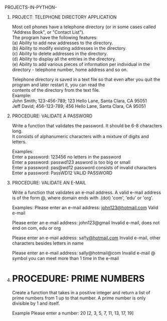 PROJECTS-IN-PYTHON-

1. PROJECT: TELEPHONE DIRECTORY APPLICATION

   Most cell phones have a telephone directory (or in some cases called "Address Book", or "Contact List").    
   The program have the following features:   
   (a) Ability to add new addresses to the directory.   
   (b) Ability to modify existing addresses in the directory.   
   (c) Ability to delete addresses in the directory.   
   (d) Ability to display all the entries in the directory.   
   (e) Ability to add various pieces of information per individual in the directory - telephone number, home address and so on.
      
   Telephone directory is saved in a text file so that even after you quit the program and later restart it, you can read the  
   contents of the directory from the text file.   
   Example:   
   John Smith; 123-456-789; 123 Hello Lane, Santa Clara, CA 95051   
   Jeff David; 456-123-789; 456 Hello Lane, Santa Clara, CA 95051
   
2. PROCEDURE: VALIDATE A PASSWORD

   Write a function that validates the password. It should be 6-8 characters long.  
   It consists of alphanumeric characters with a mixture of digits and letters.
      
   Examples:    
   Enter a password: 123456       no letters in the password   
   Enter a password: passwd123    assword is too big or small   
   Enter a password: pas@wd12     password consists of invalid characters   
   Enter a password: PassWD12     VALID PASSWORD
   
3. PROCEDURE: VALIDATE AN E-MAIL

   Write a function that validates an e-mail address. 
   A valid e-mail address is of the form <localname>@<domain>, where domain ends with .(dot) 'com', 'edu' or 'org'.

   Examples:
   Please enter an e-mail address: john123@hotmail.com
   Valid e-mail

   Please enter an e-mail address: john123@gmail
   Invalid e-mail, does not end on com, edu or org

   Please enter an e-mail address: sa!!y@hotmail.com
   Invalid e-mail, other characters besides letters in name

   Please enter an e-mail address: sally@hotmail@com
   Invalid e-mail @ symbol you can meet more than 1 time in the e-mail
   
4. # PROCEDURE: PRIME NUMBERS

   Create a function that takes in a positive integer and return a list of prime    numbers from 1 up to that number. 
   A prime number is only divisible by 1 and itself.

   Example
   Please enter a number: 20
   [2, 3, 5, 7, 11, 13, 17, 19]
